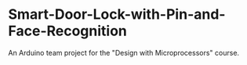 # Smart-Door-Lock-with-Pin-and-Face-Recognition
An Arduino team project for the "Design with Microprocessors" course.
